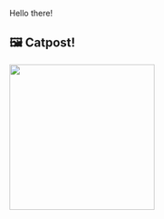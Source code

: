Hello there!



## 🖼️ Catpost!

<sub>
    <img src="https://cdn2.thecatapi.com/images/9r9.jpg" height="256">
</sub>

